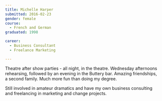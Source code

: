 ```yaml
---
title: Michelle Harper
submitted: 2016-02-23
gender: female
course:
  - French and German
graduated: 1998

career:
  - Business Consultant
  - Freelance Marketing

---
```


Theatre after show parties - all night, in the theatre. Wednesday afternoons rehearsing, followed by an evening in the Buttery bar. Amazing friendships, a second family. Much more fun than doing my degree.

Still involved in amateur dramatics and have my own business consulting and freelancing in marketing and change projects. 


